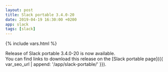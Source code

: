 ```yaml
---
layout: post
title: Slack portable 3.4.0-20
date: 2019-04-19 16:30:00 +0200
app: slack
tags: [slack]
---
```

{% include vars.html %}

Release of Slack portable 3.4.0-20 is now available.<br />
You can find links to download this release on the [Slack portable page]({{ var_seo_url | append: '/app/slack-portable/' }}).